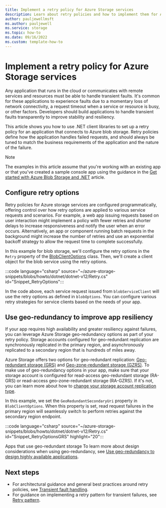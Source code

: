 ```yaml
---
title: Implement a retry policy for Azure Storage services
description: Learn about retry policies and how to implement them for Azure Storage services. This article helps you set up a retry policy for blob storage requests using the .NET v12 SDK. 
author: pauljewellmsft
ms.author: pauljewell
ms.service: storage
ms.topic: how-to
ms.date: 09/16/2022
ms.custom: template-how-to
---
```


# Implement a retry policy for Azure Storage services

Any application that runs in the cloud or communicates with remote services and resources must be able to handle transient faults. It's common for these applications to experience faults due to a momentary loss of network connectivity, a request timeout when a service or resource is busy, or other factors. Developers should build applications to handle transient faults transparently to improve stability and resiliency. 

This article shows you how to use .NET client libraries to set up a retry policy for an application that connects to Azure blob storage. Retry policies define how the application handles failed requests, and should always be tuned to match the business requirements of the application and the nature of the failure.

> [!NOTE]
> The examples in this article assume that you're working with an existing app or that you've created a sample console app using the guidance in the [Get started with Azure Blob Storage and .NET](storage-blob-dotnet-get-started.md) article.

## Configure retry options
Retry policies for Azure storage services are configured programmatically, offering control over how retry options are applied to various service requests and scenarios. For example, a web app issuing requests based on user interaction might implement a policy with fewer retries and shorter delays to increase responsiveness and notify the user when an error occurs. Alternatively, an app or component running batch requests in the background might increase the number of retries and use an exponential backoff strategy to allow the request time to complete successfully.

In this example for blob storage, we'll configure the retry options in the `Retry` property of the [BlobClientOptions](/dotnet/api/azure.storage.blobs.blobclientoptions) class. Then, we'll create a client object for the blob service using the retry options.

:::code language="csharp" source="~/azure-storage-snippets/blobs/howto/dotnet/dotnet-v12/Retry.cs" id="Snippet_RetryOptions":::

In the code above, each service request issued from `blobServiceClient` will use the retry options as defined in `blobOptions`. You can configure various retry strategies for service clients based on the needs of your app.

## Use geo-redundancy to improve app resiliency
If your app requires high availability and greater resiliency against failures, you can leverage Azure Storage geo-redundancy options as part of your retry policy. Storage accounts configured for geo-redundant replication are synchronously replicated in the primary region, and asynchronously replicated to a secondary region that is hundreds of miles away.

Azure Storage offers two options for geo-redundant replication: [Geo-redundant storage (GRS)](storage-redundancy.md#geo-redundant-storage) and [Geo-zone-redundant storage (GZRS)](storage-redundancy.md#geo-zone-redundant-storage). To make use of geo-redundancy options in your app, make sure that your storage account is configured for read-access geo-redundant storage (RA-GRS) or read-access geo-zone-redundant storage (RA-GZRS). If it's not, you can learn more about how to [change your storage account replication type](redundancy-migration.md).

In this example, we set the `GeoRedundantSecondaryUri` property in `BlobClientOptions`. When this property is set, read request failures in the primary region will seamlessly switch to perform retries against the secondary region endpoint. 

:::code language="csharp" source="~/azure-storage-snippets/blobs/howto/dotnet/dotnet-v12/Retry.cs" id="Snippet_RetryOptionsGRS" highlight="20":::

Apps that use geo-redundant storage To learn more about design considerations when using geo-redundancy, see [Use geo-redundancy to design highly available applications](../common/geo-redundant-design.md).

## Next steps

- For architectural guidance and general best practices around retry policies, see [Transient fault handling](/azure/architecture/best-practices/transient-faults).
- For guidance on implementing a retry pattern for transient failures, see [Retry pattern](/azure/architecture/patterns/retry).
